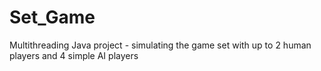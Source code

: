 # Set_Game
Multithreading Java project - simulating the game set with up to 2 human players and 4 simple AI players
